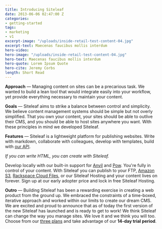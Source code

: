 ```yaml
---
title: Introducing Siteleaf
date: 2013-06-06 02:47:00 Z
categories:
- getting-started
tags:
- marketing
- v1
excerpt-image: "/uploads/inside-retail-test-content-04.jpg"
excerpt-text: Maecenas faucibus mollis interdum
hero-video: 
hero-image: "/uploads/inside-retail-test-content-04.jpg"
hero-text: Maecenas faucibus mollis interdum
hero-quote: Lorem Ipsum Quote
hero-cite: Jeremy Corbs
length: Short Read
---
```


**Approach** — Managing content on sites can be a precarious task. We wanted to build a lean tool that would integrate easily into your workflow, yet provide everything necessary to maintain your content.

**Goals** — Siteleaf aims to strike a balance between control and simplicity. We believe content management systems should be simple but not overly simplified. That you own your content, your sites should be able to outlive their CMS, and you should be able to host sites anywhere you want. With these principles in mind we developed Siteleaf.

**Features** — Siteleaf is a lightweight platform for publishing websites. Write with markdown, collaborate with colleagues, develop with templates, build with [our&nbsp;API](https://github.com/siteleaf).

*If you can write HTML, you can create with Siteleaf.*


Develop locally with our built-in support for [Anvil](http://anvilformac.com) and [Pow](http://pow.cx). You're fully in control of your content. With Siteleaf you can publish to your FTP, [Amazon S3](http://aws.amazon.com/s3/), [Rackspace Cloud Files](http://www.rackspace.com/cloud/files/), or our Siteleaf Hosting and your content lives on forever. Sign up at our early adopter price and lock in free Siteleaf Hosting.

**Outro** — Building Siteleaf has been a rewarding exercise in creating a web product from the ground up. We embraced the constraints of a time-boxed, iterative approach and worked within our limits to create our dream CMS. We are excited and proud to announce that as of today the first version of the new Siteleaf has launched and is ready to get to work! We think Siteleaf can change the way you manage sites. We love it and we think you will too. Choose from our [three plans](http://siteleaf.com/plans) and take advantage of our **14-day trial period**.
